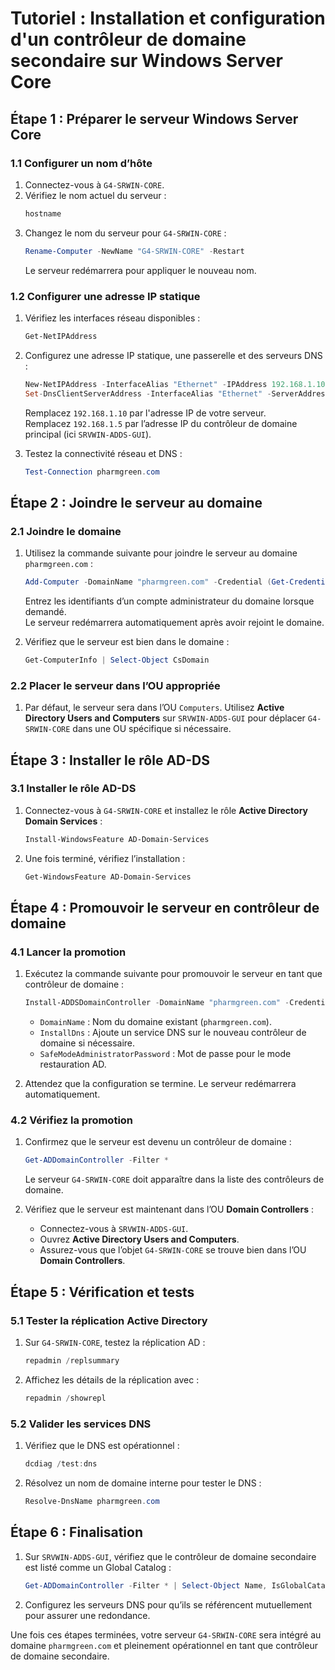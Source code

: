 # Tutoriel : Installation et configuration d'un contrôleur de domaine secondaire sur Windows Server Core

## Étape 1 : Préparer le serveur Windows Server Core

### 1.1 Configurer un nom d’hôte
1. Connectez-vous à `G4-SRWIN-CORE`.
2. Vérifiez le nom actuel du serveur :
    ```powershell
    hostname
    ```
3. Changez le nom du serveur pour `G4-SRWIN-CORE` :
    ```powershell
    Rename-Computer -NewName "G4-SRWIN-CORE" -Restart
    ```
    Le serveur redémarrera pour appliquer le nouveau nom.

### 1.2 Configurer une adresse IP statique
1. Vérifiez les interfaces réseau disponibles :
    ```powershell
    Get-NetIPAddress
    ```
2. Configurez une adresse IP statique, une passerelle et des serveurs DNS :
    ```powershell
    New-NetIPAddress -InterfaceAlias "Ethernet" -IPAddress 192.168.1.10 -PrefixLength 24 -DefaultGateway 192.168.1.1
    Set-DnsClientServerAddress -InterfaceAlias "Ethernet" -ServerAddresses 192.168.1.5
    ```
    Remplacez `192.168.1.10` par l'adresse IP de votre serveur.  
    Remplacez `192.168.1.5` par l’adresse IP du contrôleur de domaine principal (ici `SRVWIN-ADDS-GUI`).

3. Testez la connectivité réseau et DNS :
    ```powershell
    Test-Connection pharmgreen.com
    ```

## Étape 2 : Joindre le serveur au domaine

### 2.1 Joindre le domaine
1. Utilisez la commande suivante pour joindre le serveur au domaine `pharmgreen.com` :
    ```powershell
    Add-Computer -DomainName "pharmgreen.com" -Credential (Get-Credential) -Restart
    ```
    Entrez les identifiants d’un compte administrateur du domaine lorsque demandé.  
    Le serveur redémarrera automatiquement après avoir rejoint le domaine.

2. Vérifiez que le serveur est bien dans le domaine :
    ```powershell
    Get-ComputerInfo | Select-Object CsDomain
    ```

### 2.2 Placer le serveur dans l’OU appropriée
1. Par défaut, le serveur sera dans l’OU `Computers`. Utilisez **Active Directory Users and Computers** sur `SRVWIN-ADDS-GUI` pour déplacer `G4-SRWIN-CORE` dans une OU spécifique si nécessaire.

## Étape 3 : Installer le rôle AD-DS

### 3.1 Installer le rôle AD-DS
1. Connectez-vous à `G4-SRWIN-CORE` et installez le rôle **Active Directory Domain Services** :
    ```powershell
    Install-WindowsFeature AD-Domain-Services
    ```
2. Une fois terminé, vérifiez l’installation :
    ```powershell
    Get-WindowsFeature AD-Domain-Services
    ```

## Étape 4 : Promouvoir le serveur en contrôleur de domaine

### 4.1 Lancer la promotion
1. Exécutez la commande suivante pour promouvoir le serveur en tant que contrôleur de domaine :
    ```powershell
    Install-ADDSDomainController -DomainName "pharmgreen.com" -Credential (Get-Credential) -InstallDns:$true -SafeModeAdministratorPassword (ConvertTo-SecureString "MotDePasseAdminDS" -AsPlainText -Force)
    ```
    - `DomainName` : Nom du domaine existant (`pharmgreen.com`).
    - `InstallDns` : Ajoute un service DNS sur le nouveau contrôleur de domaine si nécessaire.
    - `SafeModeAdministratorPassword` : Mot de passe pour le mode restauration AD.

2. Attendez que la configuration se termine. Le serveur redémarrera automatiquement.

### 4.2 Vérifiez la promotion
1. Confirmez que le serveur est devenu un contrôleur de domaine :
    ```powershell
    Get-ADDomainController -Filter *
    ```
    Le serveur `G4-SRWIN-CORE` doit apparaître dans la liste des contrôleurs de domaine.

2. Vérifiez que le serveur est maintenant dans l’OU **Domain Controllers** :
    - Connectez-vous à `SRVWIN-ADDS-GUI`.
    - Ouvrez **Active Directory Users and Computers**.
    - Assurez-vous que l’objet `G4-SRWIN-CORE` se trouve bien dans l’OU **Domain Controllers**.

## Étape 5 : Vérification et tests

### 5.1 Tester la réplication Active Directory
1. Sur `G4-SRWIN-CORE`, testez la réplication AD :
    ```powershell
    repadmin /replsummary
    ```
2. Affichez les détails de la réplication avec :
    ```powershell
    repadmin /showrepl
    ```

### 5.2 Valider les services DNS
1. Vérifiez que le DNS est opérationnel :
    ```powershell
    dcdiag /test:dns
    ```
2. Résolvez un nom de domaine interne pour tester le DNS :
    ```powershell
    Resolve-DnsName pharmgreen.com
    ```

## Étape 6 : Finalisation
1. Sur `SRVWIN-ADDS-GUI`, vérifiez que le contrôleur de domaine secondaire est listé comme un Global Catalog :
    ```powershell
    Get-ADDomainController -Filter * | Select-Object Name, IsGlobalCatalog
    ```
2. Configurez les serveurs DNS pour qu’ils se référencent mutuellement pour assurer une redondance.

Une fois ces étapes terminées, votre serveur `G4-SRWIN-CORE` sera intégré au domaine `pharmgreen.com` et pleinement opérationnel en tant que contrôleur de domaine secondaire.

